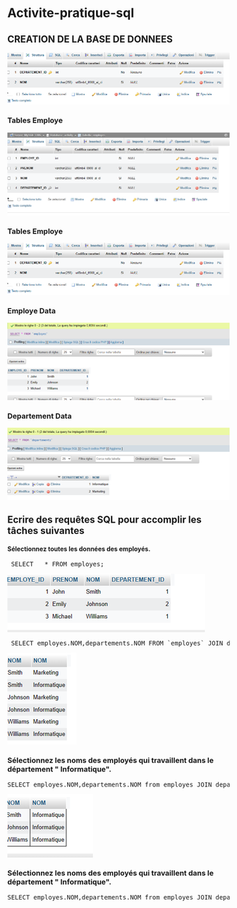 # Activite-pratique-sql
<h2>CREATION DE LA BASE DE DONNEES</h2>
<img src="TABLE_DEP.PNG" alt="DATABASE" >
<h3>Tables Employe</h3>
<img src="table_employes.PNG" alt="DATABASE" >
<h3>Tables Employe</h3>
<img src="TABLE_DEP.PNG" alt="DATABASE" >
<h3> Employe Data</h3>
<img src="emp_data.PNG" alt="DATABASE" >
<h3> Departement Data</h3>
<img src="dep_data.PNG" alt="DATABASE" >
<h2>Ecrire des requêtes SQL pour accomplir les tâches suivantes</h2>
<h4>Sélectionnez toutes les données des employés. </h4>
 <pre> SELECT   * FROM employes; </pre>
<img src="tousLesEmployes.PNG" alt="DATABASE" >
 <pre> SELECT employes.NOM,departements.NOM FROM `employes` JOIN departements;</pre>
<img src="EMP_DEP.PNG" alt="DATABASE" >
<h3> Sélectionnez les noms des employés qui travaillent dans le département "
Informatique".</h3>
 <pre>SELECT employes.NOM,departements.NOM from employes JOIN departements WHERE departements.NOM="Informatique";</pre>
<img src="emp_informatique.PNG" alt="DATABASE" >
<h3> Sélectionnez les noms des employés qui travaillent dans le département "
Informatique".</h3>
 <pre>SELECT employes.NOM,departements.NOM from employes JOIN departements WHERE departements.NOM=null;</pre>




